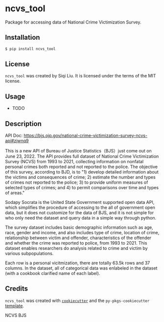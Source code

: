 # ncvs_tool

Package for accessing data of National Crime Victimization Survey. 

## Installation

```bash
$ pip install ncvs_tool
```

## License

`ncvs_tool` was created by Siqi Liu. It is licensed under the terms of the MIT license.


## Usage

- TODO

## Description

API Doc: https://bjs.ojp.gov/national-crime-victimization-survey-ncvs-api#zjwnq9

This is a new API of Bureau of Justice Statistics（BJS）just come out on June 23, 2022. The API provides full dataset of National Crime Victimization Survey (NCVS) from 1993 to 2021, collecting information on nonfatal personal crimes both reported and not reported to the police. The objective of this survey, according to BJD, is to "1) develop detailed information about the victims and consequences of crime; 2) estimate the number and types of crimes not reported to the police; 3) to provide uniform measures of selected types of crimes; and 4) to permit comparisons over time and types of areas."

Sodapy Socrata is the United State Government supported open data API, which simplifies the procedure of accessing to the all of government open data, but it does not customize for the data of BJS, and it is not simple for who only need the dataset and query data in a simple way through python.

The survey dataset includes basic demographic information such as age, race, gender and income, and also includes type of crime, location of crime, relationship between victim and offender, characteristics of the offender and whether the crime was reported to police, from 1993 to 2021. This dataset enables researchers do analysis related to crime and victim by various subpopulations.

Each row is a personal vicitmization, there are totally 63.5k rows and 37 columns. In the dataset, all of categorical data was enlabeled in the dataset (with a cookbook clarified name of each label).

## Credits

`ncvs_tool` was created with [`cookiecutter`](https://cookiecutter.readthedocs.io/en/latest/) and the `py-pkgs-cookiecutter` [template](https://github.com/py-pkgs/py-pkgs-cookiecutter).

NCVS BJS
